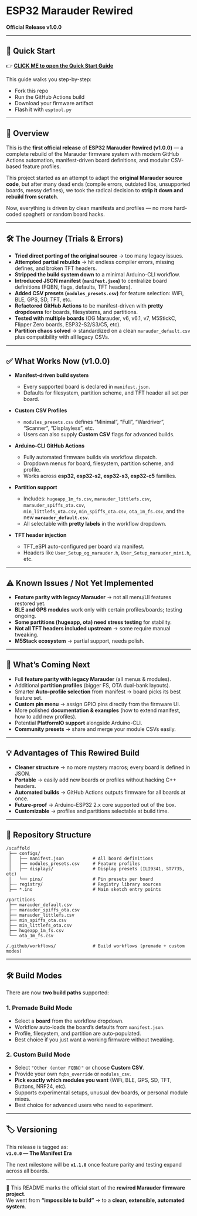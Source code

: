 # ESP32 Marauder Rewired  
**Official Release v1.0.0**  

---

## 🚀 Quick Start
👉 [**CLICK ME to open the Quick Start Guide**](./QuickStart.md)

This guide walks you step-by-step:
- Fork this repo
- Run the GitHub Actions build
- Download your firmware artifact
- Flash it with `esptool.py`

---

## 📝 Overview  
This is the **first official release** of **ESP32 Marauder Rewired (v1.0.0)** — a complete rebuild of the Marauder firmware system with modern GitHub Actions automation, manifest-driven board definitions, and modular CSV-based feature profiles.  

This project started as an attempt to adapt the **original Marauder source code**, but after many dead ends (compile errors, outdated libs, unsupported boards, messy defines), we took the radical decision to **strip it down and rebuild from scratch**.  

Now, everything is driven by clean manifests and profiles — no more hard-coded spaghetti or random board hacks.  

---

## 🛠️ The Journey (Trials & Errors)  

- **Tried direct porting of the original source** → too many legacy issues.  
- **Attempted partial rebuilds** → hit endless compiler errors, missing defines, and broken TFT headers.  
- **Stripped the build system down** to a minimal Arduino-CLI workflow.  
- **Introduced JSON manifest (`manifest.json`)** to centralize board definitions (FQBN, flags, defaults, TFT headers).  
- **Added CSV presets (`modules_presets.csv`)** for feature selection: WiFi, BLE, GPS, SD, TFT, etc.  
- **Refactored GitHub Actions** to be manifest-driven with **pretty dropdowns** for boards, filesystems, and partitions.  
- **Tested with multiple boards** (OG Marauder, v6, v6.1, v7, M5StickC, Flipper Zero boards, ESP32-S2/S3/C5, etc).  
- **Partition chaos solved** → standardized on a clean `marauder_default.csv` plus compatibility with all legacy CSVs.  

---

## ✅ What Works Now (v1.0.0)  

- **Manifest-driven build system**  
  - Every supported board is declared in `manifest.json`.  
  - Defaults for filesystem, partition scheme, and TFT header all set per board.  

- **Custom CSV Profiles**  
  - `modules_presets.csv` defines “Minimal”, “Full”, “Wardriver”, “Scanner”, “Displayless”, etc.  
  - Users can also supply **Custom CSV** flags for advanced builds.  

- **Arduino-CLI GitHub Actions**  
  - Fully automated firmware builds via workflow dispatch.  
  - Dropdown menus for board, filesystem, partition scheme, and profile.  
  - Works across **esp32, esp32-s2, esp32-s3, esp32-c5** families.  

- **Partition support**  
  - Includes: `hugeapp_1m_fs.csv`, `marauder_littlefs.csv`, `marauder_spiffs_ota.csv`,  
    `min_littlefs_ota.csv`, `min_spiffs_ota.csv`, `ota_1m_fs.csv`, and the new **`marauder_default.csv`**.  
  - All selectable with **pretty labels** in the workflow dropdown.  

- **TFT header injection**  
  - TFT_eSPI auto-configured per board via manifest.  
  - Headers like `User_Setup_og_marauder.h`, `User_Setup_marauder_mini.h`, etc.  

---

## ⚠️ Known Issues / Not Yet Implemented  

- **Feature parity with legacy Marauder** → not all menu/UI features restored yet.  
- **BLE and GPS modules** work only with certain profiles/boards; testing ongoing.  
- **Some partitions (hugeapp, ota) need stress testing** for stability.  
- **Not all TFT headers included upstream** → some require manual tweaking.  
- **M5Stack ecosystem** → partial support, needs polish.  

---

## 🔮 What’s Coming Next  

- Full **feature parity with legacy Marauder** (all menus & modules).  
- Additional **partition profiles** (bigger FS, OTA dual-bank layouts).  
- Smarter **Auto-profile selection** from manifest → board picks its best feature set.  
- **Custom pin menu** → assign GPIO pins directly from the firmware UI.  
- More polished **documentation & examples** (how to extend manifest, how to add new profiles).  
- Potential **PlatformIO support** alongside Arduino-CLI.  
- **Community presets** → share and merge your module CSVs easily.  

---

## 💡 Advantages of This Rewired Build  

- **Cleaner structure** → no more mystery macros; every board is defined in JSON.  
- **Portable** → easily add new boards or profiles without hacking C++ headers.  
- **Automated builds** → GitHub Actions outputs firmware for all boards at once.  
- **Future-proof** → Arduino-ESP32 2.x core supported out of the box.  
- **Customizable** → profiles and partitions selectable at build time.  

---

## 📂 Repository Structure  

```
/scaffold
 ├── configs/
 │   ├── manifest.json           # All board definitions
 │   ├── modules_presets.csv     # Feature profiles
 │   ├── displays/               # Display presets (ILI9341, ST7735, etc)
 │   └── pins/                   # Pin presets per board
 ├── registry/                   # Registry library sources
 ├── *.ino                       # Main sketch entry points

/partitions
 ├── marauder_default.csv
 ├── marauder_spiffs_ota.csv
 ├── marauder_littlefs.csv
 ├── min_spiffs_ota.csv
 ├── min_littlefs_ota.csv
 ├── hugeapp_1m_fs.csv
 └── ota_1m_fs.csv

/.github/workflows/              # Build workflows (premade + custom modes)
```

---

## 🛠️ Build Modes  

There are now **two build paths** supported:  

### 1. Premade Build Mode  
- Select a **board** from the workflow dropdown.  
- Workflow auto-loads the board’s defaults from `manifest.json`.  
- Profile, filesystem, and partition are auto-populated.  
- Best choice if you just want a working firmware without tweaking.  

### 2. Custom Build Mode  
- Select `"Other (enter FQBN)"` or choose **Custom CSV**.  
- Provide your own `fqbn_override` or `modules_csv`.  
- **Pick exactly which modules you want** (WiFi, BLE, GPS, SD, TFT, Buttons, NRF24, etc).  
- Supports experimental setups, unusual dev boards, or personal module mixes.  
- Best choice for advanced users who need to experiment.  

---

## 🏷️ Versioning  

This release is tagged as:  
**`v1.0.0` — The Manifest Era**  

The next milestone will be **`v1.1.0`** once feature parity and testing expand across all boards.  

---

🚀 This README marks the official start of the **rewired Marauder firmware project**.  
We went from **“impossible to build”** → to a **clean, extensible, automated system**.  
